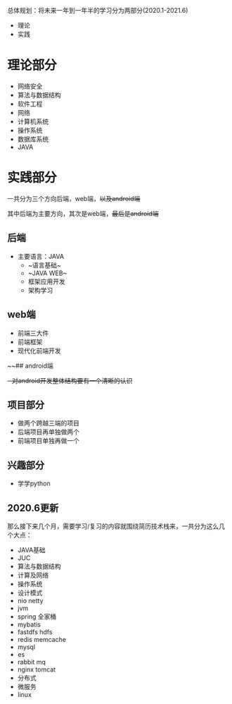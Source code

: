 
总体规划：将未来一年到一年半的学习分为两部分(2020.1-2021.6)

- 理论
- 实践

# 理论部分

- 网络安全
- 算法与数据结构
- 软件工程
- 网络
- 计算机系统
- 操作系统
- 数据库系统
- JAVA

# 实践部分

一共分为三个方向后端，web端，~~以及android端~~

其中后端为主要方向，其次是web端，~~最后是android端~~

## 后端

- 主要语言：JAVA
  - ~语言基础~
  - ~JAVA WEB~
  - 框架应用开发
  - 架构学习

## web端

- 前端三大件
- 前端框架
- 现代化前端开发

~~## android端
    
~~- 对android开发整体结构要有一个清晰的认识~~

## 项目部分

- 做两个跨越三端的项目
- 后端项目再单独做两个
- 前端项目单独再做一个

## 兴趣部分

- 学学python

## 2020.6更新

那么接下来几个月，需要学习/复习的内容就围绕简历技术栈来，一共分为这么几个大点：

- JAVA基础
- JUC
- 算法与数据结构
- 计算及网络
- 操作系统
- 设计模式
- nio netty
- jvm
- spring 全家桶
- mybatis
- fastdfs hdfs
- redis memcache
- mysql
- es
- rabbit mq
- nginx tomcat
- 分布式
- 微服务
- linux